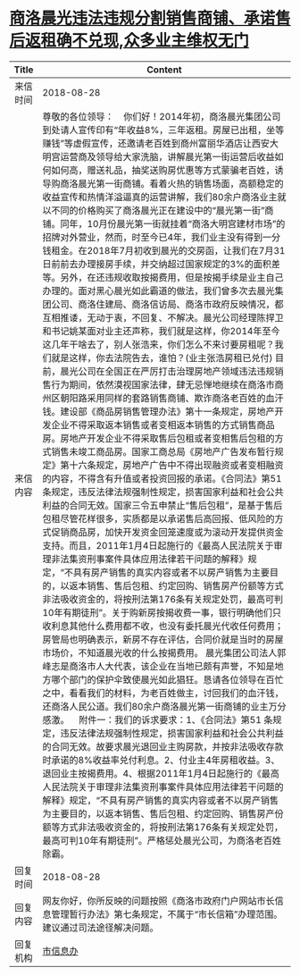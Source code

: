 # [商洛晨光违法违规分割销售商铺、承诺售后返租确不兑现,众多业主维权无门](http://www.shangluo.gov.cn/zmhd/ldxxxx.jsp?urltype=leadermail.LeaderMailContentUrl&wbtreeid=1112&leadermailid=4887)

| Title |                                                                                                                                                                                                                                                                                                                                                                                                                                                                                                                                                                                                                                                                                                                                                                                    Content                                                                                                                                                                                                                                                                                                                                                                                                                                                                                                                                                                                                                                                                                                                                                                                    |
|:-----:|-------------------------------------------------------------------------------------------------------------------------------------------------------------------------------------------------------------------------------------------------------------------------------------------------------------------------------------------------------------------------------------------------------------------------------------------------------------------------------------------------------------------------------------------------------------------------------------------------------------------------------------------------------------------------------------------------------------------------------------------------------------------------------------------------------------------------------------------------------------------------------------------------------------------------------------------------------------------------------------------------------------------------------------------------------------------------------------------------------------------------------------------------------------------------------------------------------------------------------------------------------------------------------------------------------------------------------------------------------------------------------------------------------------------------------------------------------------------------------------------------------------------------------------------------------------------------------|
| 来信时间  | 2018-08-28                                                                                                                                                                                                                                                                                                                                                                                                                                                                                                                                                                                                                                                                                                                                                                                                                                                                                                                                                                                                                                                                                                                                                                                                                                                                                                                                                                                                                                                                                                                                                                    |
| 来信内容  | 尊敬的各位领导：    你们好！2014年初，商洛晨光集团公司到处请人宣传印有“年收益8%，三年返租。房屋已出租，坐等赚钱”等虚假宣传，还邀请老百姓到商州富丽华酒店让西安大明宫运营商及领导给大家洗脑，讲解晨光第一街运营后收益如何如何高，赠送礼品，抽奖送购房优惠等方式蒙骗老百姓，诱导购商洛晨光第一街商铺。看着火热的销售场面，高额稳定的收益宣传和热情洋溢逼真的运营讲解，我们80余户商洛业主就以不同的价格购买了商洛晨光正在建设中的“晨光第一街”商铺。同年，10月份晨光第一街就挂着“商洛大明宫建材市场”的招牌对外营业，然而，时至今已4年，我们业主没有得到一分钱租金。在2018年7月初收到晨光的交房函，让我们在7月31日前前去办理接房手续，并交纳超过国家规定的3%的面积差等。另外，在还违规收取按揭费用，但是按揭手续是业主自己办理的。面对黑心晨光如此霸道的做法，我们曾多次去晨光集团公司、商洛住建局、商洛信访局、商洛市政府反映情况，都互相推诿，无动于衷，不回复、不解决。晨光公司经理陈捍卫和书记姚某面对业主还声称，我们就是这样，你2014年至今这几年干啥去了，别人张浩来，你们怎么不来讨要房租呢？我们就是这样，你去法院告去，谁怕？(业主张浩房租已兑付) 目前，晨光公司在全国正在严厉打击治理房地产领域违法违规销售行为期间，依然漠视国家法律，肆无忌惮地继续在商洛市商州区朝阳路采用同样的套路销售商铺、欺诈商洛老百姓的血汗钱。建设部《商品房销售管理办法》第十一条规定，房地产开发企业不得采取返本销售或者变相返本销售的方式销售商品房。房地产开发企业不得采取售后包租或者变相售后包租的方式销售未竣工商品房。国家工商总局《房地产广告发布暂行规定》第十六条规定，房地产广告中不得出现融资或者变相融资的内容，不得含有升值或者投资回报的承诺。《合同法》第51 条规定，违反法律法规强制性规定，损害国家利益和社会公共利益的合同无效。国家三令五申禁止“售后包租”，是基于售后包租尽管花样很多，实质都是以承诺售后高回报、低风险的方式促销商品房，加快开发资金回笼速度或为滚动开发提供资金支持。而且，2011年1月4日起施行的《最高人民法院关于审理非法集资刑事案件具体应用法律若干问题的解释》规定，“不具有房产销售的真实内容或者不以房产销售为主要目的，以返本销售、售后包租、约定回购、销售房产份额等方式非法吸收资金的，将按刑法第176条有关规定处罚，最高可判10年有期徒刑”。关于购新房按揭收费一事，银行明确他们只收利息其他什么费用都不收，也没有委托晨光代收任何费用；房管局也明确表示，新房不存在评估，合同价就是当时的房屋市场价，不知道晨光收的什么按揭费用。 晨光集团公司法人郭峰志是商洛市人大代表，该企业在当地已颇有声誉，不知是地方哪个部门的保护伞致使晨光如此猖狂。恳请各位领导在百忙之中，看看我们的材料，为老百姓做主，讨回我们的血汗钱，还商洛人民公道。我们80余户商洛晨光第一街商铺的业主万分感激。    附件一：我们的诉求要求：1、《合同法》第51 条规定，违反法律法规强制性规定，损害国家利益和社会公共利益的合同无效。故要求晨光退回业主购房款，并按非法吸收存款时承诺的8%收益率兑付利息。2、付业主4年房租收益。3、退回业主按揭费用。4、根据2011年1月4日起施行的《最高人民法院关于审理非法集资刑事案件具体应用法律若干问题的解释》规定，“不具有房产销售的真实内容或者不以房产销售为主要目的，以返本销售、售后包租、约定回购、销售房产份额等方式非法吸收资金的，将按刑法第176条有关规定处罚，最高可判10年有期徒刑”。严格惩处晨光公司，为商洛老百姓除霸。 |
| 回复时间  | 2018-08-28                                                                                                                                                                                                                                                                                                                                                                                                                                                                                                                                                                                                                                                                                                                                                                                                                                                                                                                                                                                                                                                                                                                                                                                                                                                                                                                                                                                                                                                                                                                                                                    |
| 回复内容  | 网友你好，你所反映的问题按照《商洛市政府门户网站市长信息管理暂行办法》第七条规定，不属于“市长信箱”办理范围。建议通过司法途径解决问题。                                                                                                                                                                                                                                                                                                                                                                                                                                                                                                                                                                                                                                                                                                                                                                                                                                                                                                                                                                                                                                                                                                                                                                                                                                                                                                                                                                                                                                                                                                          |
| 回复机构  | [市信息办](../../category/agencies/市信息办.md)                                                                                                                                                                                                                                                                                                                                                                                                                                                                                                                                                                                                                                                                                                                                                                                                                                                                                                                                                                                                                                                                                                                                                                                                                                                                                                                                                                                                                                                                                                                                       |